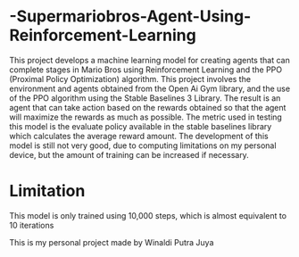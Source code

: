 # -Supermariobros-Agent-Using-Reinforcement-Learning
This project develops a machine learning model for creating agents that can complete stages in Mario Bros using Reinforcement Learning and the PPO (Proximal Policy Optimization) algorithm. 
This project involves the environment and agents obtained from the Open Ai Gym library, and the use of the PPO algorithm using the Stable Baselines 3 Library. 
The result is an agent that can take action based on the rewards obtained so that the agent will maximize the rewards as much as possible. 
The metric used in testing this model is the evaluate policy available in the stable baselines library which calculates the average reward amount. 
The development of this model is still not very good, due to computing limitations on my personal device, but the amount of training can be increased if necessary.

# Limitation
This model is only trained using 10,000 steps, which is almost equivalent to 10 iterations

This is my personal project made by Winaldi Putra Juya
